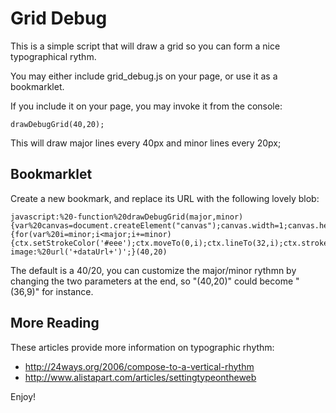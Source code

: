 Grid Debug
==========

This is a simple script that will draw a grid so you can form
a nice typographical rythm.

You may either include grid_debug.js on your page, or use it as a bookmarklet.

If you include it on your page, you may invoke it from the console:

    drawDebugGrid(40,20);
    
This will draw major lines every 40px and minor lines every 20px;

Bookmarklet
-----------
Create a new bookmark, and replace its URL with the following lovely blob:

    javascript:%20-function%20drawDebugGrid(major,minor){var%20canvas=document.createElement("canvas");canvas.width=1;canvas.height=major;var%20ctx=canvas.getContext('2d');ctx.translate(0,-0.5);ctx.lineWidth=1;ctx.setStrokeColor('#ccc');ctx.moveTo(0,major);ctx.lineTo(32,major);ctx.stroke();if(minor){for(var%20i=minor;i<major;i+=minor){ctx.setStrokeColor('#eee');ctx.moveTo(0,i);ctx.lineTo(32,i);ctx.stroke();}}%20var%20dataUrl=canvas.toDataURL("image/png");document.body.style.cssText+='background-image:%20url('+dataUrl+')';}(40,20)

The default is a 40/20, you can customize the major/minor rythmn by changing 
the two parameters at the end, so "(40,20)" could become "(36,9)" for instance.

More Reading
------------

These articles provide more information on typographic rhythm:

* http://24ways.org/2006/compose-to-a-vertical-rhythm
* http://www.alistapart.com/articles/settingtypeontheweb

Enjoy!